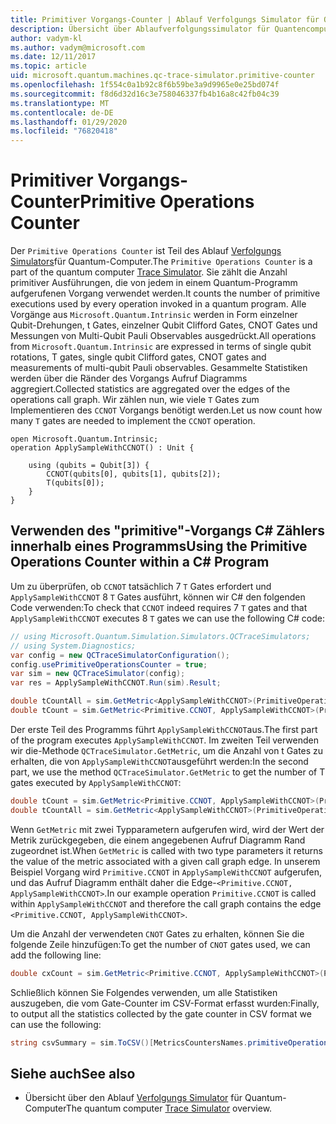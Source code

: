 ```yaml
---
title: Primitiver Vorgangs-Counter | Ablauf Verfolgungs Simulator für Quantum-Computer | Microsoft-Dokumentation
description: Übersicht über Ablaufverfolgungssimulator für Quantencomputer
author: vadym-kl
ms.author: vadym@microsoft.com
ms.date: 12/11/2017
ms.topic: article
uid: microsoft.quantum.machines.qc-trace-simulator.primitive-counter
ms.openlocfilehash: 1f554c0a1b92c8f6b59be3a9d9965e0e25bd074f
ms.sourcegitcommit: f8d6d32d16c3e758046337fb4b16a8c42fb04c39
ms.translationtype: MT
ms.contentlocale: de-DE
ms.lasthandoff: 01/29/2020
ms.locfileid: "76820418"
---
```

# <a name="primitive-operations-counter"></a><span data-ttu-id="329e7-103">Primitiver Vorgangs-Counter</span><span class="sxs-lookup"><span data-stu-id="329e7-103">Primitive Operations Counter</span></span>  

<span data-ttu-id="329e7-104">Der `Primitive Operations Counter` ist Teil des Ablauf [Verfolgungs Simulators](xref:microsoft.quantum.machines.qc-trace-simulator.intro)für Quantum-Computer.</span><span class="sxs-lookup"><span data-stu-id="329e7-104">The `Primitive Operations Counter` is a part of the quantum computer [Trace Simulator](xref:microsoft.quantum.machines.qc-trace-simulator.intro).</span></span> <span data-ttu-id="329e7-105">Sie zählt die Anzahl primitiver Ausführungen, die von jedem in einem Quantum-Programm aufgerufenen Vorgang verwendet werden.</span><span class="sxs-lookup"><span data-stu-id="329e7-105">It counts the number of primitive executions used by every operation invoked in a quantum program.</span></span> <span data-ttu-id="329e7-106">Alle Vorgänge aus `Microsoft.Quantum.Intrinsic` werden in Form einzelner Qubit-Drehungen, t Gates, einzelner Qubit Clifford Gates, CNOT Gates und Messungen von Multi-Qubit Pauli Observables ausgedrückt.</span><span class="sxs-lookup"><span data-stu-id="329e7-106">All operations from `Microsoft.Quantum.Intrinsic` are expressed in terms of single qubit rotations, T gates, single qubit Clifford gates, CNOT gates and measurements of multi-qubit Pauli observables.</span></span> <span data-ttu-id="329e7-107">Gesammelte Statistiken werden über die Ränder des Vorgangs Aufruf Diagramms aggregiert.</span><span class="sxs-lookup"><span data-stu-id="329e7-107">Collected statistics are aggregated over the edges of the operations call graph.</span></span> <span data-ttu-id="329e7-108">Wir zählen nun, wie viele `T` Gates zum Implementieren des `CCNOT` Vorgangs benötigt werden.</span><span class="sxs-lookup"><span data-stu-id="329e7-108">Let us now count how many `T` gates are needed to implement the `CCNOT` operation.</span></span> 

```qsharp
open Microsoft.Quantum.Intrinsic;
operation ApplySampleWithCCNOT() : Unit {

    using (qubits = Qubit[3]) {
        CCNOT(qubits[0], qubits[1], qubits[2]);
        T(qubits[0]);
    } 
}
```

## <a name="using-the-primitive-operations-counter-within-a-c-program"></a><span data-ttu-id="329e7-109">Verwenden des "primitive"-Vorgangs C# Zählers innerhalb eines Programms</span><span class="sxs-lookup"><span data-stu-id="329e7-109">Using the Primitive Operations Counter within a C# Program</span></span>

<span data-ttu-id="329e7-110">Um zu überprüfen, ob `CCNOT` tatsächlich 7 `T` Gates erfordert und `ApplySampleWithCCNOT` 8 `T` Gates ausführt, können wir C# den folgenden Code verwenden:</span><span class="sxs-lookup"><span data-stu-id="329e7-110">To check that `CCNOT` indeed requires 7 `T` gates and that `ApplySampleWithCCNOT` executes 8 `T` gates we can use the following C# code:</span></span>

```csharp 
// using Microsoft.Quantum.Simulation.Simulators.QCTraceSimulators;
// using System.Diagnostics;
var config = new QCTraceSimulatorConfiguration();
config.usePrimitiveOperationsCounter = true;
var sim = new QCTraceSimulator(config);
var res = ApplySampleWithCCNOT.Run(sim).Result;

double tCountAll = sim.GetMetric<ApplySampleWithCCNOT>(PrimitiveOperationsGroupsNames.T);
double tCount = sim.GetMetric<Primitive.CCNOT, ApplySampleWithCCNOT>(PrimitiveOperationsGroupsNames.T);
```

<span data-ttu-id="329e7-111">Der erste Teil des Programms führt `ApplySampleWithCCNOT`aus.</span><span class="sxs-lookup"><span data-stu-id="329e7-111">The first part of the program executes `ApplySampleWithCCNOT`.</span></span> <span data-ttu-id="329e7-112">Im zweiten Teil verwenden wir die-Methode `QCTraceSimulator.GetMetric`, um die Anzahl von t Gates zu erhalten, die von `ApplySampleWithCCNOT`ausgeführt werden:</span><span class="sxs-lookup"><span data-stu-id="329e7-112">In the second part, we use the method `QCTraceSimulator.GetMetric` to get the number of T gates executed by `ApplySampleWithCCNOT`:</span></span> 

```csharp
double tCount = sim.GetMetric<Primitive.CCNOT, ApplySampleWithCCNOT>(PrimitiveOperationsGroupsNames.T);
double tCountAll = sim.GetMetric<ApplySampleWithCCNOT>(PrimitiveOperationsGroupsNames.T);
```

<span data-ttu-id="329e7-113">Wenn `GetMetric` mit zwei Typparametern aufgerufen wird, wird der Wert der Metrik zurückgegeben, die einem angegebenen Aufruf Diagramm Rand zugeordnet ist.</span><span class="sxs-lookup"><span data-stu-id="329e7-113">When `GetMetric` is called with two type parameters it returns the value of the metric associated with a given call graph edge.</span></span> <span data-ttu-id="329e7-114">In unserem Beispiel Vorgang wird `Primitive.CCNOT` in `ApplySampleWithCCNOT` aufgerufen, und das Aufruf Diagramm enthält daher die Edge-`<Primitive.CCNOT, ApplySampleWithCCNOT>`.</span><span class="sxs-lookup"><span data-stu-id="329e7-114">In our example operation `Primitive.CCNOT` is called within `ApplySampleWithCCNOT` and therefore the call graph contains the edge `<Primitive.CCNOT, ApplySampleWithCCNOT>`.</span></span> 

<span data-ttu-id="329e7-115">Um die Anzahl der verwendeten `CNOT` Gates zu erhalten, können Sie die folgende Zeile hinzufügen:</span><span class="sxs-lookup"><span data-stu-id="329e7-115">To get the number of `CNOT` gates used, we can add the following line:</span></span>
```csharp
double cxCount = sim.GetMetric<Primitive.CCNOT, ApplySampleWithCCNOT>(PrimitiveOperationsGroupsNames.CX);
```

<span data-ttu-id="329e7-116">Schließlich können Sie Folgendes verwenden, um alle Statistiken auszugeben, die vom Gate-Counter im CSV-Format erfasst wurden:</span><span class="sxs-lookup"><span data-stu-id="329e7-116">Finally, to output all the statistics collected by the gate counter in CSV format we can use the following:</span></span>
```csharp
string csvSummary = sim.ToCSV()[MetricsCountersNames.primitiveOperationsCounter];
```

## <a name="see-also"></a><span data-ttu-id="329e7-117">Siehe auch</span><span class="sxs-lookup"><span data-stu-id="329e7-117">See also</span></span> ##

- <span data-ttu-id="329e7-118">Übersicht über den Ablauf [Verfolgungs Simulator](xref:microsoft.quantum.machines.qc-trace-simulator.intro) für Quantum-Computer</span><span class="sxs-lookup"><span data-stu-id="329e7-118">The quantum computer [Trace Simulator](xref:microsoft.quantum.machines.qc-trace-simulator.intro) overview.</span></span>
